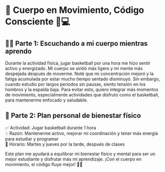 # 📝 Cuerpo en Movimiento, Código Consciente 🏀💻

## 🧘‍♀️ Parte 1: Escuchando a mi cuerpo mientras aprendo

Durante la actividad física, jugar basketball por una hora me hizo sentir activo y energizado. Mi cuerpo se sintió más ligero y mi mente más despejada después de moverme. Noté que mi concentración mejoró y la fatiga acumulada por estar mucho tiempo sentado disminuyó. Sin embargo, cuando estudio por largos periodos sin pausas, siento tensión en los hombros y la espalda baja. Para evitar esto, quiero integrar más momentos de movimiento, especialmente actividades que disfruto como el basketball, para mantenerme enfocado y saludable.

## 🚀 Parte 2: Plan personal de bienestar físico

✅ Actividad: Jugar basketball durante 1 hora  
💡 Razón: Mantenerme activo, mejorar mi coordinación y tener más energía para estudiar y programar  
📅 Horario: Martes y jueves por la tarde, después de clases

Este plan me ayudará a equilibrar mi bienestar físico y mental para ser un mejor estudiante y disfrutar más mi aprendizaje. ¡Con el cuerpo en movimiento, el código fluye mejor! 🏀✨
